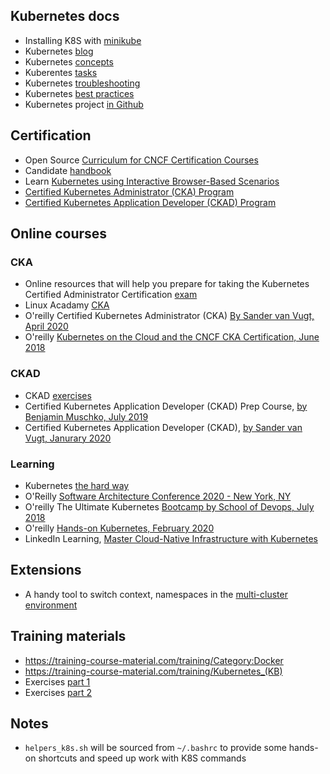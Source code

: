 ## Kubernetes docs

- Installing K8S with [minikube](https://kubernetes.io/docs/setup/learning-environment/minikube/)
- Kubernetes [blog](https://kubernetes.io/blog/)
- Kubernetes [concepts](https://kubernetes.io/docs/concepts/)
- Kuberentes [tasks](https://kubernetes.io/docs/tasks/)
- Kubernetes [troubleshooting](https://kubernetes.io/docs/tasks/debug-application-cluster/troubleshooting/)
- Kubernetes [best practices](https://kubernetes.io/docs/setup/best-practices/)
- Kubernetes project [in Github](https://github.com/kubernetes/)

## Certification

- Open Source [Curriculum for CNCF Certification Courses](https://github.com/cncf/curriculum)
- Candidate [handbook](https://docs.linuxfoundation.org/tc-docs/certification/lf-candidate-handbook)
- Learn [Kubernetes using Interactive Browser-Based Scenarios](https://www.katacoda.com/courses/kubernetes)
- [Certified Kubernetes Administrator (CKA) Program](https://www.cncf.io/certification/cka/)
- [Certified Kubernetes Application Developer (CKAD) Program](https://www.cncf.io/certification/ckad/)

## Online courses

### CKA
- Online resources that will help you prepare for taking the Kubernetes Certified Administrator Certification [exam](https://github.com/walidshaari/Kubernetes-Certified-Administrator)
- Linux Acadamy [CKA](https://linuxacademy.com/course/cloud-native-certified-kubernetes-administrator-cka/)
- O'reilly Certified Kubernetes Administrator (CKA) [By Sander van Vugt, April 2020](https://learning.oreilly.com/videos/certified-kubernetes-administrator/)
- O'reilly [Kubernetes on the Cloud and the CNCF CKA Certification, June 2018](https://learning.oreilly.com/videos/kubernetes-on-the/9781789531565)

### CKAD

- CKAD [exercises](https://github.com/dgkanatsios/CKAD-exercises)
- Certified Kubernetes Application Developer (CKAD) Prep Course, [by Benjamin Muschko, July 2019](https://learning.oreilly.com/videos/certified-kubernetes-application/9780136677628)
- Certified Kubernetes Application Developer (CKAD), [by Sander van Vugt, Janurary 2020](https://learning.oreilly.com/videos/certified-kubernetes-application/9780136677628)

### Learning

- Kubernetes [the hard way](https://github.com/kelseyhightower/kubernetes-the-hard-way)
- O'Reilly [Software Architecture Conference 2020 - New York, NY](https://learning.oreilly.com/videos/oreilly-software-architecture/0636920333777)
- O'reilly The Ultimate Kubernetes [Bootcamp by School of Devops, July 2018](https://learning.oreilly.com/videos/the-ultimate-kubernetes/9781789534115)
- O'reilly [Hands-on Kubernetes, February 2020](https://learning.oreilly.com/videos/hands-on-kubernetes/9780136702887)
- LinkedIn Learning, [Master Cloud-Native Infrastructure with Kubernetes](https://www.linkedin.com/learning/paths/master-cloud-native-infrastructure-with-kubernetes?u=2095204)


## Extensions

- A handy tool to switch context, namespaces in the [multi-cluster environment](https://github.com/blendle/kns)

## Training materials

- https://training-course-material.com/training/Category:Docker
- https://training-course-material.com/training/Kubernetes_(KB)
- Exercises [part 1](http://ds.kamilbaran.pl/training/kube1.zip)
- Exercises [part 2](http://ds.kamilbaran.pl/training/kube2.zip)

## Notes

- `helpers_k8s.sh` will be sourced from `~/.bashrc` to provide some hands-on shortcuts and speed up work with K8S commands
